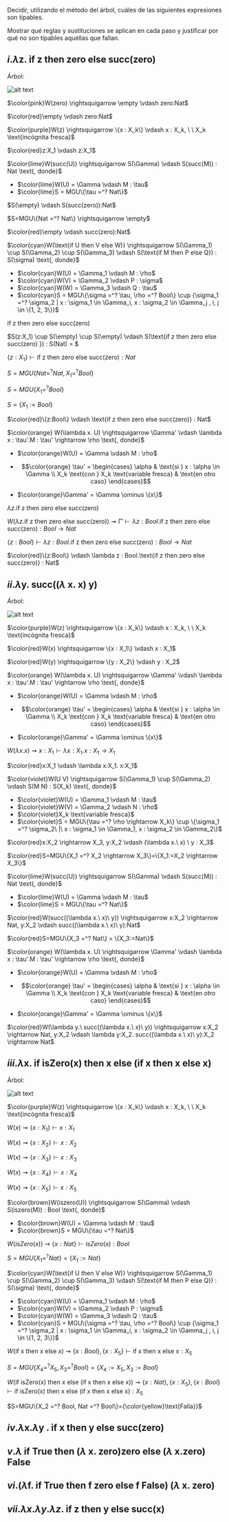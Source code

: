 Decidir, utilizando el método del árbol, cuáles de las siguientes expresiones son tipables. 

Mostrar qué reglas y sustituciones se aplican en cada paso y justificar por qué no son tipables aquéllas que fallan.

## $i. \lambda \text{z. if z then zero else succ(zero)}$

Árbol:

![alt text](./img/image-1.png)

$\color{pink}W(zero) \rightsquigarrow \empty \vdash zero:Nat$

$\color{red}\empty \vdash zero:Nat$

$\color{purple}W(z) \rightsquigarrow \{x : X_k\} \vdash x : X_k, \ \ X_k \text{incógnita fresca}$

$\color{red}z:X_1 \vdash z:X_1$

$\color{lime}W(succ(U)) \rightsquigarrow S(\Gamma) \vdash S(succ(M)) : Nat \text{, donde}$
* $\color{lime}W(U) = \Gamma \vdash M : \tau$
* $\color{lime}S = MGU\{\tau =^? Nat\}$

$S(\empty) \vdash S(succ(zero)):Nat$

$S=MGU\{Nat =^? Nat\} \rightsquigarrow \empty$

$\color{red}\empty \vdash succ(zero):Nat$

$\color{cyan}W(\text{if U then V else W)} \rightsquigarrow S(\Gamma_1) \cup S(\Gamma_2) \cup S(\Gamma_3) \vdash S(\text{if M then P else Q}) : S(\sigma) \text{, donde}$
* $\color{cyan}W(U) = \Gamma_1 \vdash M : \rho$
* $\color{cyan}W(V) = \Gamma_2 \vdash P : \sigma$
* $\color{cyan}W(W) = \Gamma_3 \vdash Q : \tau$
* $\color{cyan}S = MGU\{\sigma =^? \tau, \rho =^? Bool\} \cup {\sigma_1 =^? \sigma_2 | x : \sigma_1 \in \Gamma_i, x : \sigma_2 \in \Gamma_j , i, j \in \{1, 2, 3\}}$

$\text{if z then zero else succ(zero)}$

$S(z:X_1) \cup S(\empty) \cup S(\empty) \vdash S(\text{if z then zero else succ(zero) }) : S(Nat) = $

$\{z:X_1\} \vdash \text{if z then zero else succ(zero)} : Nat$

$S=MGU\{Nat =^? Nat, X_1 =^? Bool\}$

$S=MGU\{X_1 =^? Bool\}$

$S=\{X_1 := Bool\}$

$\color{red}\{z:Bool\} \vdash \text{if z then zero else succ(zero)} : Nat$

$\color{orange} W(\lambda x. U) \rightsquigarrow \Gamma' \vdash  \lambda x : \tau'.M : \tau' \rightarrow \rho \text{, donde}$

* $\color{orange}W(U) = \Gamma \vdash M : \rho$
*   ```math
    \color{orange}
    \tau' = \begin{cases} 
    \alpha & \text{si } x : \alpha \in \Gamma  \\
    X_k \text{con } X_k \text{variable fresca} & \text{en otro caso}
    \end{cases}
    ```
* $\color{orange}\Gamma' = \Gamma \ominus	\{x\}$

$\lambda z. \text{if z then zero else succ(zero)}$

$W(\lambda z. \text{if z then zero else succ(zero)}) \rightsquigarrow \Gamma' \vdash  \lambda z : Bool.\text{if z then zero else succ(zero)} : Bool \rightarrow Nat$

$\{z:Bool\} \vdash  \lambda z : Bool.\text{if z then zero else succ(zero)} : Bool \rightarrow Nat$

$\color{red}\{z:Bool\} \vdash  \lambda z : Bool.\text{if z then zero else succ(zero)} :  Nat$


## $ii. \lambda \text{y. succ((} \lambda \text{ x. x) y)}$

Árbol:

![alt text](./img/image.png)


$\color{purple}W(z) \rightsquigarrow \{x : X_k\} \vdash x : X_k, \ \ X_k \text{incógnita fresca}$

$\color{red}W(x) \rightsquigarrow \{x : X_1\} \vdash x : X_1$

$\color{red}W(y) \rightsquigarrow \{y : X_2\} \vdash y : X_2$

$\color{orange} W(\lambda x. U) \rightsquigarrow \Gamma' \vdash  \lambda x : \tau'.M : \tau' \rightarrow \rho \text{, donde}$

* $\color{orange}W(U) = \Gamma \vdash M : \rho$
*   ```math
    \color{orange}
    \tau' = \begin{cases} 
    \alpha & \text{si } x : \alpha \in \Gamma  \\
    X_k \text{con } X_k \text{variable fresca} & \text{en otro caso}
    \end{cases}
    ```
* $\color{orange}\Gamma' = \Gamma \ominus	\{x\}$

$W(\lambda x. x) \rightsquigarrow x:X_1 \vdash \lambda x:X_1. x:X_1 \rightarrow X_1$

$\color{red}x:X_1 \vdash \lambda x:X_1. x:X_1$


$\color{violet}W(U V) \rightsquigarrow S(\Gamma_1) \cup S(\Gamma_2) \vdash S(M N) : S(X_k) \text{, donde}$

* $\color{violet}W(U) = \Gamma_1 \vdash M : \tau$
* $\color{violet}W(V) = \Gamma_2 \vdash N : \rho$
* $\color{violet}X_k \text{variable fresca}$
* $\color{violet}S = MGU\{\tau =^? \rho \rightarrow X_k\} \cup \{\sigma_1 =^? \sigma_2\ |\ x : \sigma_1 \in \Gamma_1, x : \sigma_2 \in \Gamma_2\}$

$\color{red}x:X_2 \rightarrow X_3, y:X_2 \vdash (\lambda x.\ x) \ y : X_3$

$\color{red}S=MGU\{X_1 =^? X_2 \rightarrow X_3\}=\{X_1:=X_2 \rightarrow X_3\}$

$\color{lime}W(succ(U)) \rightsquigarrow S(\Gamma) \vdash S(succ(M)) : Nat \text{, donde}$
* $\color{lime}W(U) = \Gamma \vdash M : \tau$
* $\color{lime}S = MGU\{\tau =^? Nat\}$

$\color{red}W(succ((\lambda x.\ x)\ y)) \rightsquigarrow x:X_2 \rightarrow Nat, y:X_2 \vdash succ((\lambda x.\ x)\ y):Nat$

$\color{red}S=MGU\{X_3 =^? Nat\} = \{X_3:=Nat\}$

$\color{orange} W(\lambda x. U) \rightsquigarrow \Gamma' \vdash  \lambda x : \tau'.M : \tau' \rightarrow \rho \text{, donde}$

* $\color{orange}W(U) = \Gamma \vdash M : \rho$
*   ```math
    \color{orange}
    \tau' = \begin{cases} 
    \alpha & \text{si } x : \alpha \in \Gamma  \\
    X_k \text{con } X_k \text{variable fresca} & \text{en otro caso}
    \end{cases}
    ```
* $\color{orange}\Gamma' = \Gamma \ominus	\{x\}$

$\color{red}W(\lambda y.\ succ((\lambda x.\ x)\ y)) \rightsquigarrow x:X_2 \rightarrow Nat, y:X_2 \vdash \lambda y:X_2. succ((\lambda x.\ x)\ y):X_2 \rightarrow Nat$


## $iii. \lambda \text{x. if isZero(x) then x else (if x then x else x)}$

Árbol:

![alt text](./img/image%20copy.png)

$\color{purple}W(z) \rightsquigarrow \{x : X_k\} \vdash x : X_k, \ \ X_k \text{incógnita fresca}$

$W(x) \rightsquigarrow \{x : X_1\} \vdash x : X_1$

$W(x) \rightsquigarrow \{x : X_2\} \vdash x : X_2$

$W(x) \rightsquigarrow \{x : X_3\} \vdash x : X_3$

$W(x) \rightsquigarrow \{x : X_4\} \vdash x : X_4$

$W(x) \rightsquigarrow \{x : X_5\} \vdash x : X_5$


$\color{brown}W(iszero(U)) \rightsquigarrow S(\Gamma) \vdash S(iszero(M)) : Bool \text{, donde}$
* $\color{brown}W(U) = \Gamma \vdash M : \tau$
* $\color{brown}S = MGU\{\tau =^? Nat\}$

$W(isZero(x)) \rightsquigarrow \{x : Nat\} \vdash isZero(x):Bool$

$S=MGU\{X_1 =^? Nat\}=\{X_1:=Nat\}$

$\color{cyan}W(\text{if U then V else W)} \rightsquigarrow S(\Gamma_1) \cup S(\Gamma_2) \cup S(\Gamma_3) \vdash S(\text{if M then P else Q}) : S(\sigma) \text{, donde}$
* $\color{cyan}W(U) = \Gamma_1 \vdash M : \rho$
* $\color{cyan}W(V) = \Gamma_2 \vdash P : \sigma$
* $\color{cyan}W(W) = \Gamma_3 \vdash Q : \tau$
* $\color{cyan}S = MGU\{\sigma =^? \tau, \rho =^? Bool\} \cup {\sigma_1 =^? \sigma_2 | x : \sigma_1 \in \Gamma_i, x : \sigma_2 \in \Gamma_j , i, j \in \{1, 2, 3\}}$

$W(\text{if x then x else x}) \rightsquigarrow \{x : Bool\}, \{x : X_5\} \vdash \text{if x then x else x}:X_5$

$S=MGU\{X_4 =^? X_5, X_3 =^? Bool\}=\{X_4:=X_5, X_3:=Bool\}$

$W(\text{if isZero(x) then x else (if x then x else x)}) \rightsquigarrow \{x:Nat\}, \{x:X_5\}, \{x : Bool\} \vdash \text{if isZero(x) then x else (if x then x else x)} :X_5$

$S=MGU\{X_2 =^? Bool, Nat =^? Bool\}={\color{yellow}\text{Falla}}$

## $iv. \lambda \text{x.} \lambda \text{y . if x then y else succ(zero)}$




## $v. \lambda \text{ if True then (} \lambda \text{ x. zero)zero else (} \lambda \text{ x.zero) False}$

## $vi. ( \lambda \text{f. if True then f zero else f False) (} \lambda \text{ x.  zero)}$

## $vii. \lambda x. \lambda y . \lambda z. \text{ if z then y else succ(x)}$